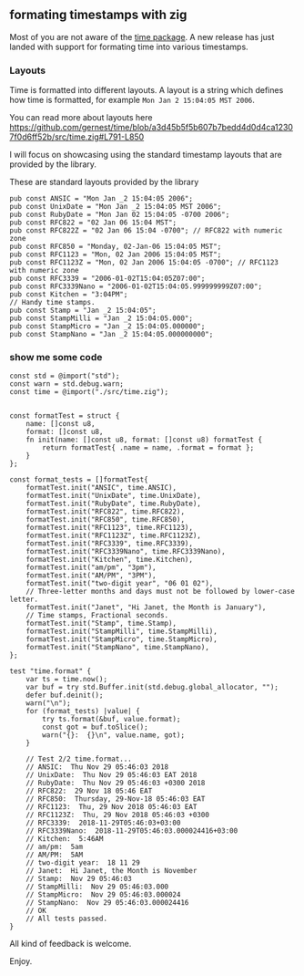 ## formating timestamps with zig

Most of you are not aware of the [time package](https://github.com/gernest/time).
A new release has just landed with support for formating time into various timestamps.

### Layouts
Time is formatted into different layouts. A layout is a string which defines
how time is formatted, for example `Mon Jan 2 15:04:05 MST 2006`.

You can read more about layouts 
here https://github.com/gernest/time/blob/a3d45b5f5b607b7bedd4d0d4ca12307f0d6ff52b/src/time.zig#L791-L850

I will focus on showcasing using the standard timestamp layouts that are provided by the library.

These are standard layouts provided by the library

```
pub const ANSIC = "Mon Jan _2 15:04:05 2006";
pub const UnixDate = "Mon Jan _2 15:04:05 MST 2006";
pub const RubyDate = "Mon Jan 02 15:04:05 -0700 2006";
pub const RFC822 = "02 Jan 06 15:04 MST";
pub const RFC822Z = "02 Jan 06 15:04 -0700"; // RFC822 with numeric zone
pub const RFC850 = "Monday, 02-Jan-06 15:04:05 MST";
pub const RFC1123 = "Mon, 02 Jan 2006 15:04:05 MST";
pub const RFC1123Z = "Mon, 02 Jan 2006 15:04:05 -0700"; // RFC1123 with numeric zone
pub const RFC3339 = "2006-01-02T15:04:05Z07:00";
pub const RFC3339Nano = "2006-01-02T15:04:05.999999999Z07:00";
pub const Kitchen = "3:04PM";
// Handy time stamps.
pub const Stamp = "Jan _2 15:04:05";
pub const StampMilli = "Jan _2 15:04:05.000";
pub const StampMicro = "Jan _2 15:04:05.000000";
pub const StampNano = "Jan _2 15:04:05.000000000";
```

### show me some code

```
const std = @import("std");
const warn = std.debug.warn;
const time = @import("./src/time.zig");


const formatTest = struct {
    name: []const u8,
    format: []const u8,
    fn init(name: []const u8, format: []const u8) formatTest {
        return formatTest{ .name = name, .format = format };
    }
};

const format_tests = []formatTest{
    formatTest.init("ANSIC", time.ANSIC),
    formatTest.init("UnixDate", time.UnixDate),
    formatTest.init("RubyDate", time.RubyDate),
    formatTest.init("RFC822", time.RFC822),
    formatTest.init("RFC850", time.RFC850),
    formatTest.init("RFC1123", time.RFC1123),
    formatTest.init("RFC1123Z", time.RFC1123Z),
    formatTest.init("RFC3339", time.RFC3339),
    formatTest.init("RFC3339Nano", time.RFC3339Nano),
    formatTest.init("Kitchen", time.Kitchen),
    formatTest.init("am/pm", "3pm"),
    formatTest.init("AM/PM", "3PM"),
    formatTest.init("two-digit year", "06 01 02"),
    // Three-letter months and days must not be followed by lower-case letter.
    formatTest.init("Janet", "Hi Janet, the Month is January"),
    // Time stamps, Fractional seconds.
    formatTest.init("Stamp", time.Stamp),
    formatTest.init("StampMilli", time.StampMilli),
    formatTest.init("StampMicro", time.StampMicro),
    formatTest.init("StampNano", time.StampNano),
};

test "time.format" {
    var ts = time.now();
    var buf = try std.Buffer.init(std.debug.global_allocator, "");
    defer buf.deinit();
    warn("\n");
    for (format_tests) |value| {
        try ts.format(&buf, value.format);
        const got = buf.toSlice();
        warn("{}:  {}\n", value.name, got);
    }

    // Test 2/2 time.format...
    // ANSIC:  Thu Nov 29 05:46:03 2018
    // UnixDate:  Thu Nov 29 05:46:03 EAT 2018
    // RubyDate:  Thu Nov 29 05:46:03 +0300 2018
    // RFC822:  29 Nov 18 05:46 EAT
    // RFC850:  Thursday, 29-Nov-18 05:46:03 EAT
    // RFC1123:  Thu, 29 Nov 2018 05:46:03 EAT
    // RFC1123Z:  Thu, 29 Nov 2018 05:46:03 +0300
    // RFC3339:  2018-11-29T05:46:03+03:00
    // RFC3339Nano:  2018-11-29T05:46:03.000024416+03:00
    // Kitchen:  5:46AM
    // am/pm:  5am
    // AM/PM:  5AM
    // two-digit year:  18 11 29
    // Janet:  Hi Janet, the Month is November
    // Stamp:  Nov 29 05:46:03
    // StampMilli:  Nov 29 05:46:03.000
    // StampMicro:  Nov 29 05:46:03.000024
    // StampNano:  Nov 29 05:46:03.000024416
    // OK
    // All tests passed.
}
```

All kind of feedback is welcome.

Enjoy.